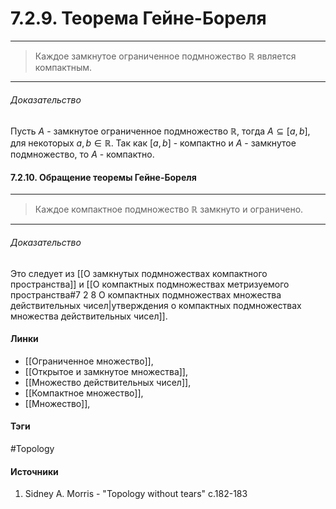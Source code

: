 # 7.2.9. Теорема Гейне-Бореля
***
>Каждое замкнутое ограниченное подмножество $\mathbb{R}$ является компактным.
***
###### Доказательство
Пусть $A$ - замкнутое ограниченное подмножество $\mathbb{R}$, тогда $A\subseteq[a,b]$, для некоторых $a,b\in\mathbb{R}$. Так как $[a,b]$ - компактно и $A$ - замкнутое подмножество, то $A$ - компактно.
#### 7.2.10. Обращение теоремы Гейне-Бореля
***
>Каждое компактное подмножество $\mathbb{R}$ замкнуто и ограничено.

***
###### Доказательство
Это следует из [[О замкнутых подмножествах компактного пространства]] и [[О компактных подмножествах метризуемого пространства#7 2 8 О компактных подмножествах множества действительных чисел|утверждения о компактных подмножествах множества действительных чисел]].
#### Линки
- [[Ограниченное множество]],
- [[Открытое и замкнутое множества]],
- [[Множество действительных чисел]],
- [[Компактное множество]],
- [[Множество]],
#### Тэги
 #Topology 
#### Источники
1. Sidney A. Morris - "Topology without tears" c.182-183